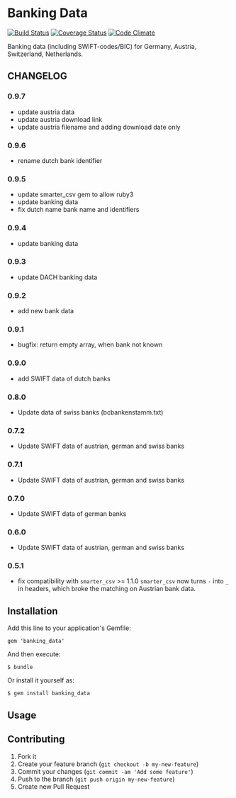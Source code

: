 # Banking Data

[![Build Status](https://travis-ci.org/opahk/banking_data.png?branch=master)](https://travis-ci.org/opahk/banking_data)
[![Coverage Status](https://coveralls.io/repos/opahk/banking_data/badge.png?branch=master)](https://coveralls.io/r/opahk/banking_data?branch=master)
[![Code Climate](https://codeclimate.com/github/opahk/banking_data.png)](https://codeclimate.com/github/opahk/banking_data)

Banking data (including SWIFT-codes/BIC) for Germany, Austria, Switzerland, Netherlands.

## CHANGELOG

### 0.9.7

* update austria data
* update austria download link
* update austria filename and adding download date only

### 0.9.6

* rename dutch bank identifier

### 0.9.5

* update smarter_csv gem to allow ruby3
* update banking data
* fix dutch name bank name and identifiers

### 0.9.4

* update banking data

### 0.9.3

* update DACH banking data

### 0.9.2

* add new bank data

### 0.9.1

* bugfix: return empty array, when bank not known

### 0.9.0

* add SWIFT data of dutch banks

### 0.8.0

* Update data of swiss banks (bcbankenstamm.txt)

### 0.7.2

* Update SWIFT data of austrian, german and swiss banks

### 0.7.1

* Update SWIFT data of austrian, german and swiss banks

### 0.7.0

* Update SWIFT data of german banks

### 0.6.0

* Update SWIFT data of austrian, german and swiss banks

### 0.5.1
* fix compatibility with `smarter_csv` >= 1.1.0
`smarter_csv` now turns `-` into `_` in headers, which broke the
matching on Austrian bank data.

## Installation

Add this line to your application's Gemfile:

    gem 'banking_data'

And then execute:

    $ bundle

Or install it yourself as:

    $ gem install banking_data

## Usage


## Contributing

1. Fork it
2. Create your feature branch (`git checkout -b my-new-feature`)
3. Commit your changes (`git commit -am 'Add some feature'`)
4. Push to the branch (`git push origin my-new-feature`)
5. Create new Pull Request
